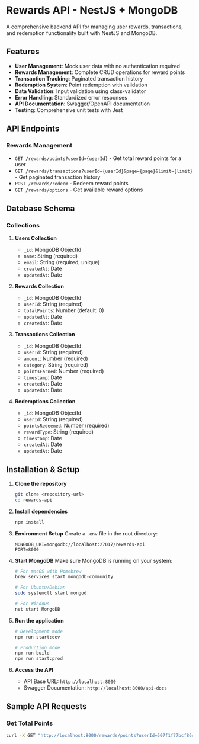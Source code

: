 # Rewards API - NestJS + MongoDB

A comprehensive backend API for managing user rewards, transactions, and redemption functionality built with NestJS and MongoDB.

## Features

- **User Management**: Mock user data with no authentication required
- **Rewards Management**: Complete CRUD operations for reward points
- **Transaction Tracking**: Paginated transaction history
- **Redemption System**: Point redemption with validation
- **Data Validation**: Input validation using class-validator
- **Error Handling**: Standardized error responses
- **API Documentation**: Swagger/OpenAPI documentation
- **Testing**: Comprehensive unit tests with Jest

## API Endpoints

### Rewards Management

- `GET /rewards/points?userId={userId}` - Get total reward points for a user
- `GET /rewards/transactions?userId={userId}&page={page}&limit={limit}` - Get paginated transaction history
- `POST /rewards/redeem` - Redeem reward points
- `GET /rewards/options` - Get available reward options

## Database Schema

### Collections

1. **Users Collection**
   - `_id`: MongoDB ObjectId
   - `name`: String (required)
   - `email`: String (required, unique)
   - `createdAt`: Date
   - `updatedAt`: Date

2. **Rewards Collection**
   - `_id`: MongoDB ObjectId
   - `userId`: String (required)
   - `totalPoints`: Number (default: 0)
   - `updatedAt`: Date
   - `createdAt`: Date

3. **Transactions Collection**
   - `_id`: MongoDB ObjectId
   - `userId`: String (required)
   - `amount`: Number (required)
   - `category`: String (required)
   - `pointsEarned`: Number (required)
   - `timestamp`: Date
   - `createdAt`: Date
   - `updatedAt`: Date

4. **Redemptions Collection**
   - `_id`: MongoDB ObjectId
   - `userId`: String (required)
   - `pointsRedeemed`: Number (required)
   - `rewardType`: String (required)
   - `timestamp`: Date
   - `createdAt`: Date
   - `updatedAt`: Date

## Installation & Setup

1. **Clone the repository**
   ```bash
   git clone <repository-url>
   cd rewards-api
   ```

2. **Install dependencies**
   ```bash
   npm install
   ```

3. **Environment Setup**
   Create a `.env` file in the root directory:
   ```env
   MONGODB_URI=mongodb://localhost:27017/rewards-api
   PORT=8000
   ```

4. **Start MongoDB**
   Make sure MongoDB is running on your system:
   ```bash
   # For macOS with Homebrew
   brew services start mongodb-community

   # For Ubuntu/Debian
   sudo systemctl start mongod

   # For Windows
   net start MongoDB
   ```

5. **Run the application**
   ```bash
   # Development mode
   npm run start:dev

   # Production mode
   npm run build
   npm run start:prod
   ```

6. **Access the API**
   - API Base URL: `http://localhost:8000`
   - Swagger Documentation: `http://localhost:8000/api-docs`

## Sample API Requests

### Get Total Points
```bash
curl -X GET "http://localhost:8000/rewards/points?userId=507f1f77bcf86cd799439011"
